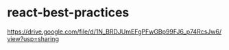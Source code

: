 # react-best-practices
https://drive.google.com/file/d/1N_BRDJUmEFgPFwGBp99FJ6_p74RcsJw6/view?usp=sharing

